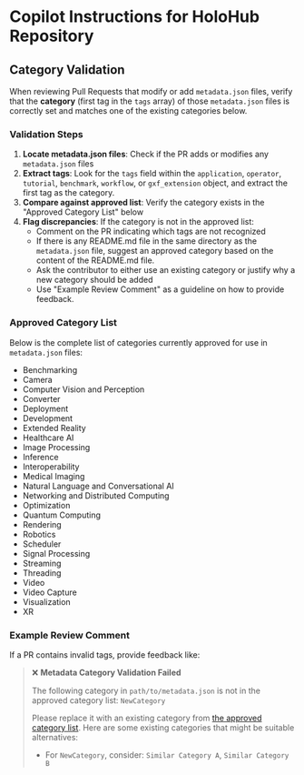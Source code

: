 # Copilot Instructions for HoloHub Repository

## Category Validation

When reviewing Pull Requests that modify or add `metadata.json` files, verify that the **category** (first tag in the `tags` array) of those `metadata.json` files is correctly set and matches one of the existing categories below.

### Validation Steps

1. **Locate metadata.json files**: Check if the PR adds or modifies any `metadata.json` files
2. **Extract tags**: Look for the `tags` field within the `application`, `operator`, `tutorial`, `benchmark`, `workflow`, or `gxf_extension` object, and extract the first tag as the category.
3. **Compare against approved list**: Verify the category exists in the "Approved Category List" below
4. **Flag discrepancies**: If the category is not in the approved list:
   - Comment on the PR indicating which tags are not recognized
   - If there is any README.md file in the same directory as the `metadata.json` file, suggest an approved category based on the content of the README.md file.
   - Ask the contributor to either use an existing category or justify why a new category should be added
   - Use "Example Review Comment" as a guideline on how to provide feedback.

### Approved Category List

Below is the complete list of categories currently approved for use in `metadata.json` files:

- Benchmarking
- Camera
- Computer Vision and Perception
- Converter
- Deployment
- Development
- Extended Reality
- Healthcare AI
- Image Processing
- Inference
- Interoperability
- Medical Imaging
- Natural Language and Conversational AI
- Networking and Distributed Computing
- Optimization
- Quantum Computing
- Rendering
- Robotics
- Scheduler
- Signal Processing
- Streaming
- Threading
- Video
- Video Capture
- Visualization
- XR

### Example Review Comment

If a PR contains invalid tags, provide feedback like:

> ❌ **Metadata Category Validation Failed**
>
> The following category in `path/to/metadata.json` is not in the approved category list: `NewCategory`
>
> Please replace it with an existing category from [the approved category list](https://github.com/nvidia-holoscan/holohub/tree/main/.github/copilot-instructions.md#approved-category-list). Here are some existing categories that might be suitable alternatives:
>
> - For `NewCategory`, consider: `Similar Category A`, `Similar Category B`
